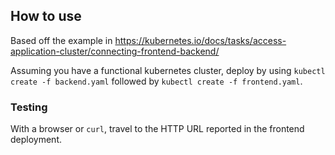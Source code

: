 ## How to use

Based off the example in https://kubernetes.io/docs/tasks/access-application-cluster/connecting-frontend-backend/

Assuming you have a functional kubernetes cluster, deploy by using ```kubectl create -f backend.yaml``` followed by ```kubectl create -f frontend.yaml```.

### Testing
With a browser or ```curl```, travel to the HTTP URL reported in the frontend deployment.